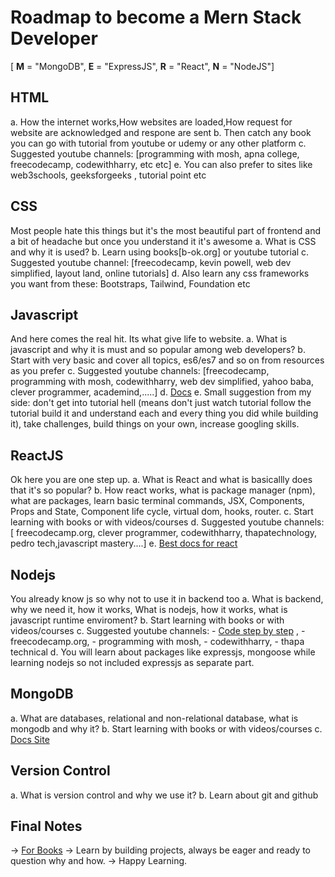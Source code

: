 # Roadmap to become a Mern Stack Developer

[ **M** = "MongoDB", **E** = "ExpressJS", **R** = "React", **N** = "NodeJS"]

## HTML

   a. How the internet works,How websites are loaded,How request for website are acknowledged and respone are sent
   b. Then catch any book you can go with tutorial from youtube or udemy or any other platform
   c. Suggested youtube channels: [programming with mosh, apna college, freecodecamp, codewithharry, etc etc]
   e. You can also prefer to sites like web3schools, geeksforgeeks , tutorial point etc

## CSS

Most people hate this things but it's the most beautiful part of frontend and a bit of headache but once you understand it it's awesome
a. What is CSS and why it is used?
b. Learn using books[b-ok.org] or youtube tutorial
c. Suggested youtube channel: [freecodecamp, kevin powell, web dev simplified, layout land, online tutorials]
d. Also learn any  css frameworks you want from these:
Bootstraps, Tailwind, Foundation etc

## Javascript

And here comes the real hit. Its what give life to website.
a. What is javascript and why it is must and so popular among web developers?
b. Start with very basic and cover all topics, es6/es7 and so on from resources as you prefer
c. Suggested youtube channels: [freecodecamp, programming with mosh, codewithharry, web dev simplified, yahoo baba, clever programmer, academind,.....]
d. [Docs](https://developer.mozilla.org/en-US/docs/Web/JavaScript)
e. Small suggestion from my side: don't get into tutorial hell (means don't just watch tutorial follow the tutorial build it and understand each and every thing you did while building it), take challenges, build things on your own, increase googling skills.

## ReactJS

Ok here you are one step up.
a. What is React and what is basicallly does that it's so popular?
b. How react works, what is package manager (npm), what are packages,
learn basic terminal commands, JSX, Components, Props and State, Component life cycle, virtual dom, hooks, router.
c. Start learning with books or with videos/courses
d. Suggested youtube channels: [ freecodecamp.org, clever programmer, codewithharry, thapatechnology, pedro tech,javascript mastery....]
e. [Best docs for react](https://beta.reactjs.org/learn)

## Nodejs

You already know js so why not to use it in backend too
a. What is backend, why we need it, how it works, What is nodejs, how it works, what is javascript runtime enviroment?
b. Start learning with books or with videos/courses
c. Suggested youtube channels:
    - [Code step by step](https://www.youtube.com/watch?v=_sPLVYXfyDE&list=PL8p2I9GklV45ihqIep4n3_VijItAkcibN)  ,
    - freecodecamp.org,
    - programming with mosh,
    - codewithharry,
    - thapa technical
d. You will learn about packages like expressjs, mongoose while learning nodejs so not included expressjs as separate part.

## MongoDB

a. What are databases, relational and non-relational database, what is mongodb and why it?
b. Start learning with books or with videos/courses
c. [Docs Site](https://www.mongodb.com/docs/)

## Version Control

a. What is version control and why we use it?
b. Learn about git and github

## Final Notes

-> [For Books](https://b-ok.org)
-> Learn by building projects, always be eager and ready to question why and how.
-> Happy Learning.
